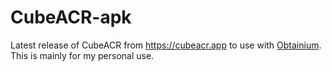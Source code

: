 # CubeACR-apk
Latest release of CubeACR from https://cubeacr.app to use with [Obtainium](https://github.com/ImranR98/Obtainium).
This is mainly for my personal use.
